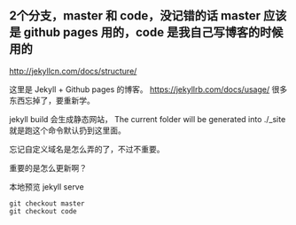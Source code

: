 ## 2个分支，master 和 code，没记错的话 master 应该是 github pages 用的，code 是我自己写博客的时候用的

http://jekyllcn.com/docs/structure/

这里是 Jekyll + Github pages 的博客。
https://jekyllrb.com/docs/usage/
很多东西忘掉了，要重新学。

jekyll build 会生成静态网站，
The current folder will be generated into ./_site
就是跑这个命令默认扔到这里面。

忘记自定义域名是怎么弄的了，不过不重要。

重要的是怎么更新啊？

本地预览 
jekyll serve


```
git checkout master
git checkout code
```




